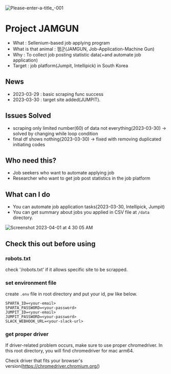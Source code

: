 ![Please-enter-a-title_-001](https://user-images.githubusercontent.com/87453411/228857059-6f2f4c79-bacf-43e0-b6da-6bb58c26abd1.png)

# Project JAMGUN
- What : Sellenium-based job applying program
- What is that animal : 잼군(JAMGUN, Job-Application-Machine Gun)
- Why : To collect job posting statistic data(+and automate job application)  
- Target : job platform(Jumpit, Intellipick) in South Korea

## News
- 2023-03-29 : basic scraping func success
- 2023-03-30 : target site added(JUMPIT).

## Issues Solved
- scraping only limited number(60) of data not everything(2023-03-30) -> solved by changing while loop condition 
- final df shows nothing(2023-03-30) -> fixed with removing duplicated initiating codes

## Who need this?
- Job seekers who want to automate applying job
- Researcher who want to get job post statistics in the job platform

## What can I do
- You can automate job application tasks(2023-03-30, Intellipick, Jumpit)
- You can get summary about jobs you applied in CSV file at `/data` directory.

![Screenshot 2023-04-01 at 4 30 05 AM](https://user-images.githubusercontent.com/87453411/229212130-151fb54c-2ff8-480a-b936-ed6155032936.jpg)

## Check this out before using

### robots.txt
check '<target-website>/robots.txt' if it allows specific site to be scrapped.

### set environment file
create `.env` file in root directory and put your id, pw like below.
```
SPARTA_ID=<your-email>
SPARTA_PASSWORD=<your-password>
JUMPIT_ID=<your-email>
JUMPIT_PASSWORD=<your-password>
SLACK_WEBHOOK_URL=<your-slack-url>
```

### get proper driver
If driver-related problem occurs, make sure to use proper chromedriver. In this root directory, you will find chromedriver for mac arm64.  

Check driver that fits your browser's version(https://chromedriver.chromium.org/)
